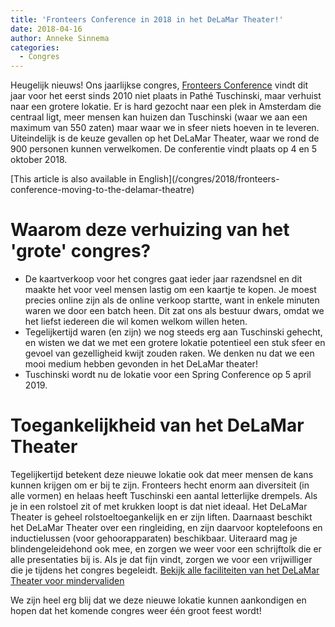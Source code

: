 ```yaml
---
title: 'Fronteers Conference in 2018 in het DeLaMar Theater!'
date: 2018-04-16
author: Anneke Sinnema
categories:
  - Congres
---
```


Heugelijk nieuws! Ons jaarlijkse congres, [Fronteers Conference](https://fronteers.nl/congres/2018) vindt dit jaar voor het eerst sinds 2010 niet plaats in Pathé Tuschinski, maar verhuist naar een grotere lokatie. Er is hard gezocht naar een plek in Amsterdam die centraal ligt, meer mensen kan huizen dan Tuschinski (waar we aan een maximum van 550 zaten) maar waar we in sfeer niets hoeven in te leveren. Uiteindelijk is de keuze gevallen op het DeLaMar Theater, waar we rond de 900 personen kunnen verwelkomen. De conferentie vindt plaats op 4 en 5 oktober 2018.

<p class="note">
[This article is also available in English](/congres/2018/fronteers-conference-moving-to-the-delamar-theatre)
</p>

# Waarom deze verhuizing van het 'grote' congres?

- De kaartverkoop voor het congres gaat ieder jaar razendsnel en dit maakte het voor veel mensen lastig om een kaartje te kopen. Je moest precies online zijn als de online verkoop startte, want in enkele minuten waren we door een batch heen. Dit zat ons als bestuur dwars, omdat we het liefst iedereen die wil komen welkom willen heten.
- Tegelijkertijd waren (en zijn) we nog steeds erg aan Tuschinski gehecht, en wisten we dat we met een grotere lokatie potentieel een stuk sfeer en gevoel van gezelligheid kwijt zouden raken. We denken nu dat we een mooi medium hebben gevonden in het DeLaMar theater!
- Tuschinski wordt nu de lokatie voor een Spring Conference op 5 april 2019.

# Toegankelijkheid van het DeLaMar Theater

Tegelijkertijd betekent deze nieuwe lokatie ook dat meer mensen de kans kunnen krijgen om er bij te zijn. Fronteers hecht enorm aan diversiteit (in alle vormen) en helaas heeft Tuschinski een aantal letterlijke drempels. Als je in een rolstoel zit of met krukken loopt is dat niet ideaal. Het DeLaMar Theater is geheel rolstoeltoegankelijk en er zijn liften. Daarnaast beschikt het DeLaMar Theater over een ringleiding, en zijn daarvoor koptelefoons en inductielussen (voor gehoorapparaten) beschikbaar. Uiteraard mag je blindengeleidehond ook mee, en zorgen we weer voor een schrijftolk die er alle presentaties bij is. Als je dat fijn vindt, zorgen we voor een vrijwilliger die je tijdens het congres begeleidt.
[Bekijk alle faciliteiten van het DeLaMar Theater voor mindervaliden](https://delamar.nl/mindervaliden/)

We zijn heel erg blij dat we deze nieuwe lokatie kunnen aankondigen en hopen dat het komende congres weer één groot feest wordt!
